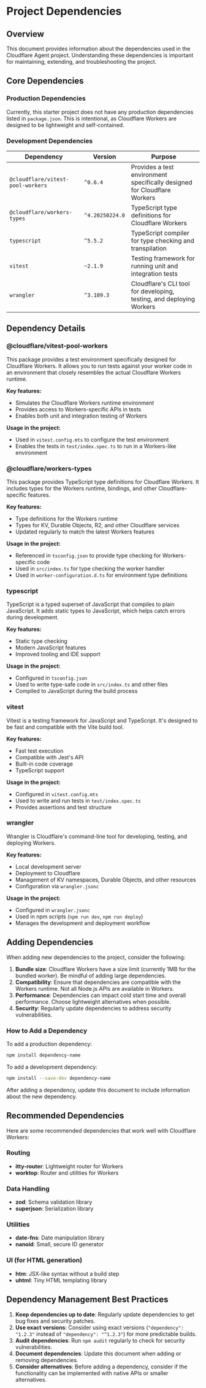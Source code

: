 # Project Dependencies

## Overview

This document provides information about the dependencies used in the Cloudflare Agent project. Understanding these dependencies is important for maintaining, extending, and troubleshooting the project.

## Core Dependencies

### Production Dependencies

Currently, this starter project does not have any production dependencies listed in `package.json`. This is intentional, as Cloudflare Workers are designed to be lightweight and self-contained.

### Development Dependencies

| Dependency | Version | Purpose |
|------------|---------|---------|
| `@cloudflare/vitest-pool-workers` | `^0.6.4` | Provides a test environment specifically designed for Cloudflare Workers |
| `@cloudflare/workers-types` | `^4.20250224.0` | TypeScript type definitions for Cloudflare Workers |
| `typescript` | `^5.5.2` | TypeScript compiler for type checking and transpilation |
| `vitest` | `~2.1.9` | Testing framework for running unit and integration tests |
| `wrangler` | `^3.109.3` | Cloudflare's CLI tool for developing, testing, and deploying Workers |

## Dependency Details

### @cloudflare/vitest-pool-workers

This package provides a test environment specifically designed for Cloudflare Workers. It allows you to run tests against your worker code in an environment that closely resembles the actual Cloudflare Workers runtime.

**Key features:**
- Simulates the Cloudflare Workers runtime environment
- Provides access to Workers-specific APIs in tests
- Enables both unit and integration testing of Workers

**Usage in the project:**
- Used in `vitest.config.mts` to configure the test environment
- Enables the tests in `test/index.spec.ts` to run in a Workers-like environment

### @cloudflare/workers-types

This package provides TypeScript type definitions for Cloudflare Workers. It includes types for the Workers runtime, bindings, and other Cloudflare-specific features.

**Key features:**
- Type definitions for the Workers runtime
- Types for KV, Durable Objects, R2, and other Cloudflare services
- Updated regularly to match the latest Workers features

**Usage in the project:**
- Referenced in `tsconfig.json` to provide type checking for Workers-specific code
- Used in `src/index.ts` for type checking the worker handler
- Used in `worker-configuration.d.ts` for environment type definitions

### typescript

TypeScript is a typed superset of JavaScript that compiles to plain JavaScript. It adds static types to JavaScript, which helps catch errors during development.

**Key features:**
- Static type checking
- Modern JavaScript features
- Improved tooling and IDE support

**Usage in the project:**
- Configured in `tsconfig.json`
- Used to write type-safe code in `src/index.ts` and other files
- Compiled to JavaScript during the build process

### vitest

Vitest is a testing framework for JavaScript and TypeScript. It's designed to be fast and compatible with the Vite build tool.

**Key features:**
- Fast test execution
- Compatible with Jest's API
- Built-in code coverage
- TypeScript support

**Usage in the project:**
- Configured in `vitest.config.mts`
- Used to write and run tests in `test/index.spec.ts`
- Provides assertions and test structure

### wrangler

Wrangler is Cloudflare's command-line tool for developing, testing, and deploying Workers.

**Key features:**
- Local development server
- Deployment to Cloudflare
- Management of KV namespaces, Durable Objects, and other resources
- Configuration via `wrangler.jsonc`

**Usage in the project:**
- Configured in `wrangler.jsonc`
- Used in npm scripts (`npm run dev`, `npm run deploy`)
- Manages the development and deployment workflow

## Adding Dependencies

When adding new dependencies to the project, consider the following:

1. **Bundle size**: Cloudflare Workers have a size limit (currently 1MB for the bundled worker). Be mindful of adding large dependencies.
2. **Compatibility**: Ensure that dependencies are compatible with the Workers runtime. Not all Node.js APIs are available in Workers.
3. **Performance**: Dependencies can impact cold start time and overall performance. Choose lightweight alternatives when possible.
4. **Security**: Regularly update dependencies to address security vulnerabilities.

### How to Add a Dependency

To add a production dependency:

```bash
npm install dependency-name
```

To add a development dependency:

```bash
npm install --save-dev dependency-name
```

After adding a dependency, update this document to include information about the new dependency.

## Recommended Dependencies

Here are some recommended dependencies that work well with Cloudflare Workers:

### Routing

- **itty-router**: Lightweight router for Workers
- **worktop**: Router and utilities for Workers

### Data Handling

- **zod**: Schema validation library
- **superjson**: Serialization library

### Utilities

- **date-fns**: Date manipulation library
- **nanoid**: Small, secure ID generator

### UI (for HTML generation)

- **htm**: JSX-like syntax without a build step
- **uhtml**: Tiny HTML templating library

## Dependency Management Best Practices

1. **Keep dependencies up to date**: Regularly update dependencies to get bug fixes and security patches.
2. **Use exact versions**: Consider using exact versions (`"dependency": "1.2.3"` instead of `"dependency": "^1.2.3"`) for more predictable builds.
3. **Audit dependencies**: Run `npm audit` regularly to check for security vulnerabilities.
4. **Document dependencies**: Update this document when adding or removing dependencies.
5. **Consider alternatives**: Before adding a dependency, consider if the functionality can be implemented with native APIs or smaller alternatives.
